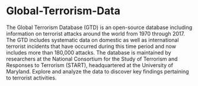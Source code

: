 # Global-Terrorism-Data
The Global Terrorism Database (GTD) is an open-source database including information on
terrorist attacks around the world from 1970 through 2017. The GTD includes systematic data on
domestic as well as international terrorist incidents that have occurred during this time period
and now includes more than 180,000 attacks. The database is maintained by researchers at the
National Consortium for the Study of Terrorism and Responses to Terrorism (START),
headquartered at the University of Maryland. Explore and analyze the data to discover key
findings pertaining to terrorist activities.
